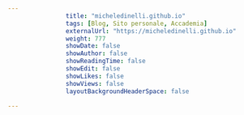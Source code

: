```yaml
---
                title: "micheledinelli.github.io"
                tags: [Blog, Sito personale, Accademia]
                externalUrl: "https://micheledinelli.github.io"
                weight: 777
                showDate: false
                showAuthor: false
                showReadingTime: false
                showEdit: false
                showLikes: false
                showViews: false
                layoutBackgroundHeaderSpace: false
                                
---
```


